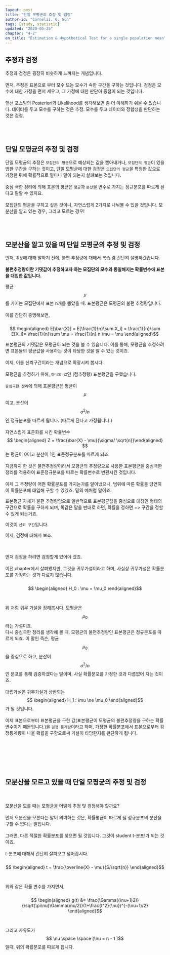```yaml
---
layout: post
title: "단일 모평균의 추정 및 검정"
author-id: "Cornelii. G. Son"
tags: [study, statistic]
updated: "2020-05-25"
chapter: "4-2"
en_title: "Estimation & Hypothetical Test for a single population mean"
---
```


## 추정과 검정
추정과 검정은 굉장히 비슷하게 느껴지는 개념입니다.
<br/><br/>
먼저, 추정은 표본으로 부터 모수 또는 모수가 속한 구간을 구하는 것입니다. 검정은 모수에 대한 가정을 먼저 세우고, 그 가정에 대한 판단이 중점이 되는 것입니다.
<br/><br/>
앞선 포스팅의 Posteriori와 Likelihood를 생각해보면 좀 더 이해하기 쉬울 수 있습니다. 데이터를 두고 모수를 구하는 것은 추정. 모수를 두고 데이터와 정합성을 판단하는 것은 검정.
<br/><br/>
<br/><br/>

## 단일 모평균의 추정 및 검정
단일 모평균의 추정은 `모집단의 평균`으로 예상되는 값을 뽑아내거나, `모집단의 평균`이 있을 법한 구간을 구하는 것이고, 단일 모평균에 대한 검정은 `모집단의 평균`을 특정한 값으로 가정한 뒤에 확률적으로 얼마나 말이 되는지 살펴보는 것입니다. 
<br/><br/>
중심 극한 정리에 의해 표본의 평균은 `평균`과 `분산`을 변수로 가지는 정규분포를 따르게 된다고 말할 수 있지요.
<br/><br/>
모집단의 평균을 구하고 싶은 것이니, 자연스럽게 2가지로 나눠볼 수 있을 것입니다. 모분산을 알고 있는 경우, 그리고 모르는 경우!
<br/><br/>
<br/><br/>

## 모분산을 알고 있을 때 단일 모평균의 추정 및 검정

먼저, `추정`에 대해 말하기 전에, 불편 추정량에 대해서 복습 겸 간단히 설명하겠습니다.
<br/><br/>
**불편추정량이란 기댓값이 추정하고자 하는 모집단의 모수와 동일해지는 확률변수에 표본을 대입한 값입니다.**

평균 
$$ \mu $$
를 가지는 모집단에서 표본 n개를 뽑았을 때. 표본평균은 모평균의 불편 추정량입니다.
<br/><br/>
이를 간단히 증명해보면,
<br/><br/>
$$ \begin{aligned} 
E[\bar{X}] = E[\frac{1}{n}\sum X_i] = \frac{1}{n}\sum E[X_i]= \frac{1}{n}\sum \mu = \frac{1}{n} n \mu = \mu
\end{aligned}$$

표본평균의 기댓값은 모평균이 되는 것을 볼 수 있습니다.
이를 통해, 모평균을 추정하려면 표본들의 평균값을 사용하는 것이 타당한 것을 알 수 있는 것이죠.
<br/><br/>
이제, 이를 신뢰구간이라는 개념으로 확장시켜 봅시다.
<br/><br/>
모평균을 추정하기 위해, `하나의 값`인 (점추정량) 표본평균을 구했습니다.
<br/><br/>
`중심극한 정리`에 의해 표본평균은 평균이 
$$ \mu $$
이고, 분산이
$$ \sigma^2 / n $$
인 정규분포를 따르게 됩니다. (따르게 된다고 가정됩니다.)
<br/><br/>
자연스럽게 표준화를 시킨 확률변수
$$ \begin{aligned} Z = \frac{\bar{X} - \mu}{\sigma/ \sqrt{n}}\end{aligned} $$
는 평균이 0이고 분산이 1인 표준정규분포를 따르게 되죠.
<br/><br/>
지금까지 한 것은 불편추정량이라서 모평균의 추정량으로 사용한 표본평균을 중심극한 정리를 적용하여 표준정규분포를 따르는 확률변수로 변환시킨 것입니다.
<br/><br/>
이제 그 추정량이 어떤 확률분포를 가지는가를 알아냈으니, 범위에 따른 확률을 당연히 이 확률분포에 대입해 구할 수 있겠죠. 밑의 예처럼 말이죠.

<img1/>
<img2/>
<img3/>
표본평균 자체가 불편 추정량임으로 일반적으로 표본평균값을 중심으로 대칭인 형태의 구간으로 확률을 구하게 되며, 똑같은 말을 반대로 하면, 확률을 정하면 => 구간을 정할 수 있게 되는거죠.

이것이 `신뢰 구간`입니다.

이제, 검정에 대해서 보죠.

<br/><br/>
먼저 검정을 하려면 검정할게 있어야 겠죠.
<br/><br/>
이전 chapter에서 살펴봤지만, 그것을 귀무가설이라고 하며, 사실상 귀무가설은 확률분포를 가정하는 것과 다르지 않습니다.
<br/><br/>
$$ \begin{aligned} H_0 : \mu = \mu_0 \end{aligned}$$
<br/><br/>
위 처럼 귀무 가설을 정해봅시다. 모평균은 $$\mu_0$$라는 가설이죠.
<br/>
다시 중심극한 정리를 생각해 볼 때, 모평균의 불편추정량인 표본평균은 정규분포를 따르게 되죠. 이 말인 즉슨, 평균 $$ \mu_0 $$을 중심으로 하고, 분산이 $$ \sigma^2/n$$인 분포를 통해 검증하겠다는 말이며, 사실 확률분포를 가정한 것과 다름없어 지는 것이죠.
<br/><br/>
대립가설은 귀무가설과 상반되는 
$$ \begin{aligned} H_1 : \mu \ne \mu_0 \end{aligned}$$
가 될 것입니다.
<br/><br/>
이제 표본으로부터 표본평균을 구한 값(표본평균이 모평균의 불편추정량을 구하는 확률변수이기 때문입니다.)을 `검정 통계량`이라고 하며, 가정한 확률분포에서 표본으로부터 검정통계량이 나올 확률을 구함으로써 가설이 타당한지를 판단하게 됩니다.
<br/><br/>

<img1/>
<img2/>
<img3/>

<br/><br/>
<br/><br/>

## 모분산을 모르고 있을 때 단일 모평균의 추정 및 검정
<br/><br/>
모분산을 모를 때는 모평균을 어떻게 추정 및 검정해야 할까요?
<br/><br/>
먼저 모분산을 모른다는 말이 의미하는 것은, 확률평균이 따르게 될 정규분포의 분산을 구할 수 없다는 말입니다.
<br/><br/>
그러면, 다른 적절한 확률분포를 찾으면 될 것입니다. 그것이 student t-분포!가 되는 것이죠.
<br/><br/>
t-분포에 대해서 간단히 살펴보고 넘어갑시다.
<br/><br/>
$$ \begin{aligned} t = \frac{\overline{X} - \mu}{S/\sqrt{n}} \end{aligned}$$
<br/><br/>
위와 같은 확률 변수를 가지면서,
<br/><br/>
$$ \begin{aligned} g(t)
&= \frac{\Gamma((\nu+1)2)}{\sqrt{\pi\nu}\Gamma(\nu/2)}(1+\frac{t^2}{\nu})^{-(\nu+1)/2}
\end{aligned}$$
<br/><br/>
그리고 자유도가 
$$ \nu \space \space (\nu = n - 1 )$$ 
일때, 위의 확률분포를 따르게 됩니다.
<br/><br/>
<br/><br/>

<br/><br/>
<br/><br/>
<br/><br/>
<br/><br/>
<br/><br/>
<br/><br/>
<br/><br/>
<br/><br/>
<br/><br/>
<br/><br/>
<br/><br/>
<br/><br/>
<br/><br/>
<br/><br/>



